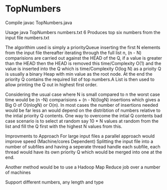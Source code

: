 # TopNumbers

Compile javac TopNumbers.java

Usage   java TopNumbers numbers.txt  6
Produces top six numbers from the input file numbers.txt

The algorithim used is simply a priorityQueue inserting the first N elements from the input file
thereafter iterating through the full list n, (n - N) comparisions are carried out against the HEAD
of the Q, if a value is greater than the HEAD then the HEAD is removed this time/Complexity O(1)
and the value is inserted into the Q which is time/Complexity O(log N) as a prioity Q is usually
a binary Heap with min value as the root node. At the end the priority Q contains the required 
list of top numbers.A List is then used to allow printing the Q out in highest first order.

Considering the usual case where N is small compared to n the worst case time would be 
(n -N) comparisions + (n - N)(logN) insertions which gives a Big O of O(nlogN) or O(n).
In most cases the number of insertions needed would be far less an would depend on the
distribtion of numbers relative to the intial priority Q contents.
One way to overcome the intial Q contents bad case scenario is to select at random say 10 * N
values at random from the list and fill the Q first with the highest N values from this.

Improvments to Approach
For large input files a parallel approach would improve speed (Machine/cores Dependent)
Splitting the input file into a number of subfiles and having a seperate thread handle 
each subfile, each thread would have its own priority Q which would be merged into one
at the end.

Another method would be to use a Hadoop Map Reduce job over a number of machines

Support different numbers, any length and type

